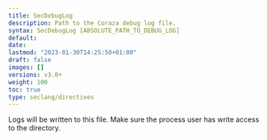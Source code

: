 ```yaml
---
title: SecDebugLog
description: Path to the Coraza debug log file.
syntax: SecDebugLog [ABSOLUTE_PATH_TO_DEBUG_LOG]
default: 
date: 
lastmod: "2023-01-30T14:25:50+01:00"
draft: false
images: []
versions: v3.0+
weight: 100
toc: true
type: seclang/directives
---
```


Logs will be written to this file. Make sure the process user has write access to the
directory.

